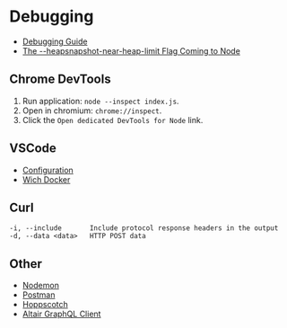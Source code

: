 # Debugging

- [Debugging Guide](https://nodejs.org/en/docs/guides/debugging-getting-started/)
- [The --heapsnapshot-near-heap-limit Flag Coming to Node](https://twitter.com/JoyeeCheung/status/1319002537563885568)

## Chrome DevTools

1. Run application: `node --inspect index.js`.
2. Open in chromium: `chrome://inspect`.
3. Click the `Open dedicated DevTools for Node` link.

## VSCode

- [Configuration](https://gist.github.com/abstractmagicalwand/f9d62e85db7d05302db87006a6f6f4c2#file-launch-json)
- [Wich Docker](https://gist.github.com/abstractmagicalwand/043499de2273e35d8c29d0d1b6a42d79)

## Curl

```text
-i, --include       Include protocol response headers in the output
-d, --data <data>   HTTP POST data
```

## Other

- [Nodemon](https://github.com/remy/nodemon)
- [Postman](https://www.getpostman.com/)
- [Hoppscotch](https://github.com/hoppscotch/hoppscotch)
- [Altair GraphQL Client](https://chrome.google.com/webstore/detail/altair-graphql-client/flnheeellpciglgpaodhkhmapeljopja)
